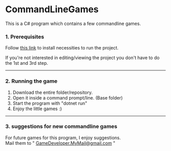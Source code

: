 # CommandLineGames
This is a C# program which contains a few commandline games.

### 1. Prerequisites
Follow [this link](https://docs.microsoft.com/en-us/dotnet/core/tutorials/with-visual-studio-code) to install necessities to run the project.

If you're not interested in editing/viewing the project you don't have to do the 1st and 3rd step.

---

### 2. Running the game

1. Download the entire folder/repository.
2. Open it inside a command prompt/line. (Base folder)
3. Start the program with "dotnet run"
4. Enjoy the little games :)

---

### 3. suggestions for new commandline games

For future games for this program, I enjoy suggestions.<br>
Mail them to " GameDeveloper.MyMail@gmail.com "